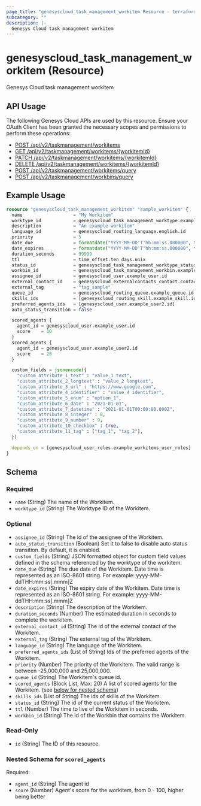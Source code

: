 ```yaml
---
page_title: "genesyscloud_task_management_workitem Resource - terraform-provider-genesyscloud"
subcategory: ""
description: |-
  Genesys Cloud task management workitem
---
```

# genesyscloud_task_management_workitem (Resource)

Genesys Cloud task management workitem

## API Usage
The following Genesys Cloud APIs are used by this resource. Ensure your OAuth Client has been granted the necessary scopes and permissions to perform these operations:

* [POST /api/v2/taskmanagement/workitems](https://developer.genesys.cloud/platform/preview-apis#post-api-v2-taskmanagement-workitems)
* [GET /api/v2/taskmanagement/workitems/{workitemId}](https://developer.genesys.cloud/platform/preview-apis#get-api-v2-taskmanagement-workitems--workitemId-)
* [PATCH /api/v2/taskmanagement/workitems/{workitemId}](https://developer.genesys.cloud/platform/preview-apis#patch-api-v2-taskmanagement-workitems--workitemId-)
* [DELETE /api/v2/taskmanagement/workitems/{workitemId}](https://developer.genesys.cloud/platform/preview-apis#delete-api-v2-taskmanagement-workitems--workitemId-)
* [POST /api/v2/taskmanagement/workitems/query](https://developer.genesys.cloud/platform/preview-apis#post-api-v2-taskmanagement-workitems-query)
* [POST /api/v2/taskmanagement/workbins/query](https://developer.genesys.cloud/platform/preview-apis#post-api-v2-taskmanagement-workbins-query)



## Example Usage

```terraform
resource "genesyscloud_task_management_workitem" "sample_workitem" {
  name                   = "My Workitem"
  worktype_id            = genesyscloud_task_management_worktype.example_worktype.id
  description            = "An example workitem"
  language_id            = genesyscloud_routing_language.english.id
  priority               = 5
  date_due               = formatdate("YYYY-MM-DD'T'hh:mm:ss.000000", time_offset.tomorrow.rfc3339)
  date_expires           = formatdate("YYYY-MM-DD'T'hh:mm:ss.000000", time_offset.next_week.rfc3339)
  duration_seconds       = 99999
  ttl                    = time_offset.ten_days.unix
  status_id              = genesyscloud_task_management_worktype_status.working.id
  workbin_id             = genesyscloud_task_management_workbin.example_workbin.id
  assignee_id            = genesyscloud_user.example_user.id
  external_contact_id    = genesyscloud_externalcontacts_contact.contact.id
  external_tag           = "tag_sample"
  queue_id               = genesyscloud_routing_queue.example_queue.id
  skills_ids             = [genesyscloud_routing_skill.example_skill.id]
  preferred_agents_ids   = [genesyscloud_user.example_user2.id]
  auto_status_transition = false

  scored_agents {
    agent_id = genesyscloud_user.example_user.id
    score    = 10
  }
  scored_agents {
    agent_id = genesyscloud_user.example_user2.id
    score    = 20
  }

  custom_fields = jsonencode({
    "custom_attribute_1_text" : "value_1 text",
    "custom_attribute_2_longtext" : "value_2 longtext",
    "custom_attribute_3_url" : "https://www.google.com",
    "custom_attribute_4_identifier" : "value_4 identifier",
    "custom_attribute_5_enum" : "option_1",
    "custom_attribute_6_date" : "2021-01-01",
    "custom_attribute_7_datetime" : "2021-01-01T00:00:00.000Z",
    "custom_attribute_8_integer" : 8,
    "custom_attribute_9_number" : 9,
    "custom_attribute_10_checkbox" : true,
    "custom_attribute_11_tag" : ["tag_1", "tag_2"],
  })

  depends_on = [genesyscloud_user_roles.example_workitems_user_roles]
}
```

<!-- schema generated by tfplugindocs -->
## Schema

### Required

- `name` (String) The name of the Workitem.
- `worktype_id` (String) The Worktype ID of the Workitem.

### Optional

- `assignee_id` (String) The id of the assignee of the Workitem.
- `auto_status_transition` (Boolean) Set it to false to disable auto status transition. By default, it is enabled.
- `custom_fields` (String) JSON formatted object for custom field values defined in the schema referenced by the worktype of the workitem.
- `date_due` (String) The due date of the Workitem. Date time is represented as an ISO-8601 string. For example: yyyy-MM-ddTHH:mm:ss[.mmm]Z
- `date_expires` (String) The expiry date of the Workitem. Date time is represented as an ISO-8601 string. For example: yyyy-MM-ddTHH:mm:ss[.mmm]Z
- `description` (String) The description of the Workitem.
- `duration_seconds` (Number) The estimated duration in seconds to complete the workitem.
- `external_contact_id` (String) The id of the external contact of the Workitem.
- `external_tag` (String) The external tag of the Workitem.
- `language_id` (String) The language of the Workitem.
- `preferred_agents_ids` (List of String) Ids of the preferred agents of the Workitem.
- `priority` (Number) The priority of the Workitem. The valid range is between -25,000,000 and 25,000,000.
- `queue_id` (String) The Workitem's queue id.
- `scored_agents` (Block List, Max: 20) A list of scored agents for the Workitem. (see [below for nested schema](#nestedblock--scored_agents))
- `skills_ids` (List of String) The ids of skills of the Workitem.
- `status_id` (String) The id of the current status of the Workitem.
- `ttl` (Number) The time to live of the Workitem in seconds.
- `workbin_id` (String) The id of the Workbin that contains the Workitem.

### Read-Only

- `id` (String) The ID of this resource.

<a id="nestedblock--scored_agents"></a>
### Nested Schema for `scored_agents`

Required:

- `agent_id` (String) The agent id
- `score` (Number) Agent's score for the workitem, from 0 - 100, higher being better

